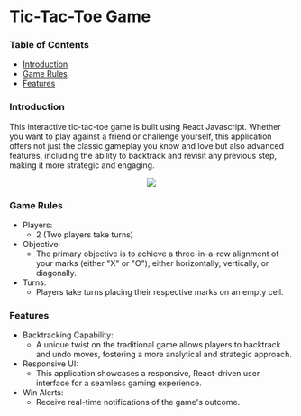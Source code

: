# Tic-Tac-Toe Game

### Table of Contents
 - [Introduction](#introduction)
 - [Game Rules](#game-rules)
 - [Features](#features)

### Introduction 

This interactive tic-tac-toe game is built using React Javascript. Whether you want to play against a friend or challenge yourself, this application offers not just the classic gameplay you know and love but also advanced features, including the ability to backtrack and revisit any previous step, making it more strategic and engaging. 

<p align="center">
  <img src="https://github.com/wngkyle/tic-tac-toe/assets/99611120/69d3c939-f1c9-4d34-81c4-d209abaf1502">
</p>

### Game Rules

- Players:
  - 2 (Two players take turns)
- Objective:
  - The primary objective is to achieve a three-in-a-row alignment of your marks (either "X" or "O"), either horizontally, vertically, or diagonally.
- Turns:
  - Players take turns placing their respective marks on an empty cell.
 
### Features

- Backtracking Capability:
  - A unique twist on the traditional game allows players to backtrack and undo moves, fostering a more analytical and strategic approach.
- Responsive UI:
  - This application showcases a responsive, React-driven user interface for a seamless gaming experience.
- Win Alerts:
  - Receive real-time notifications of the game's outcome.
